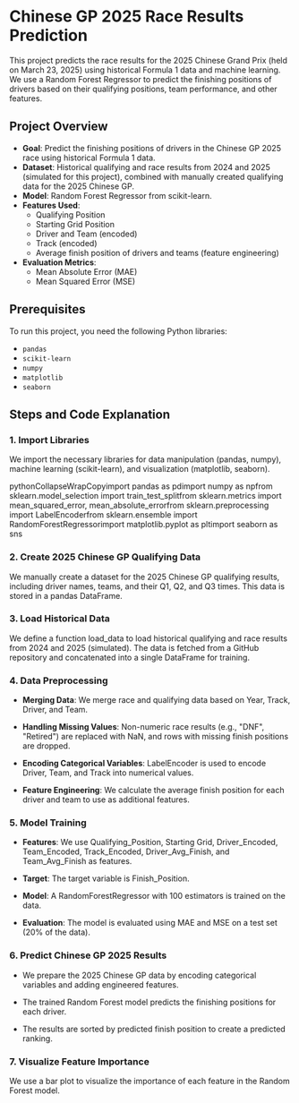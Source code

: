 # Chinese GP 2025 Race Results Prediction

This project predicts the race results for the 2025 Chinese Grand Prix (held on March 23, 2025) using historical Formula 1 data and machine learning. We use a Random Forest Regressor to predict the finishing positions of drivers based on their qualifying positions, team performance, and other features.

## Project Overview

- **Goal**: Predict the finishing positions of drivers in the Chinese GP 2025 race using historical Formula 1 data.
- **Dataset**: Historical qualifying and race results from 2024 and 2025 (simulated for this project), combined with manually created qualifying data for the 2025 Chinese GP.
- **Model**: Random Forest Regressor from scikit-learn.
- **Features Used**:
  - Qualifying Position
  - Starting Grid Position
  - Driver and Team (encoded)
  - Track (encoded)
  - Average finish position of drivers and teams (feature engineering)
- **Evaluation Metrics**:
  - Mean Absolute Error (MAE)
  - Mean Squared Error (MSE)

## Prerequisites

To run this project, you need the following Python libraries:
- `pandas`
- `scikit-learn`
- `numpy`
- `matplotlib`
- `seaborn`


Steps and Code Explanation
--------------------------

### 1\. Import Libraries

We import the necessary libraries for data manipulation (pandas, numpy), machine learning (scikit-learn), and visualization (matplotlib, seaborn).

pythonCollapseWrapCopyimport pandas as pdimport numpy as npfrom sklearn.model\_selection import train\_test\_splitfrom sklearn.metrics import mean\_squared\_error, mean\_absolute\_errorfrom sklearn.preprocessing import LabelEncoderfrom sklearn.ensemble import RandomForestRegressorimport matplotlib.pyplot as pltimport seaborn as sns

### 2\. Create 2025 Chinese GP Qualifying Data

We manually create a dataset for the 2025 Chinese GP qualifying results, including driver names, teams, and their Q1, Q2, and Q3 times. This data is stored in a pandas DataFrame.

### 3\. Load Historical Data

We define a function load\_data to load historical qualifying and race results from 2024 and 2025 (simulated). The data is fetched from a GitHub repository and concatenated into a single DataFrame for training.

### 4\. Data Preprocessing

*   **Merging Data**: We merge race and qualifying data based on Year, Track, Driver, and Team.
    
*   **Handling Missing Values**: Non-numeric race results (e.g., "DNF", "Retired") are replaced with NaN, and rows with missing finish positions are dropped.
    
*   **Encoding Categorical Variables**: LabelEncoder is used to encode Driver, Team, and Track into numerical values.
    
*   **Feature Engineering**: We calculate the average finish position for each driver and team to use as additional features.
    

### 5\. Model Training

*   **Features**: We use Qualifying\_Position, Starting Grid, Driver\_Encoded, Team\_Encoded, Track\_Encoded, Driver\_Avg\_Finish, and Team\_Avg\_Finish as features.
    
*   **Target**: The target variable is Finish\_Position.
    
*   **Model**: A RandomForestRegressor with 100 estimators is trained on the data.
    
*   **Evaluation**: The model is evaluated using MAE and MSE on a test set (20% of the data).
    

### 6\. Predict Chinese GP 2025 Results

*   We prepare the 2025 Chinese GP data by encoding categorical variables and adding engineered features.
    
*   The trained Random Forest model predicts the finishing positions for each driver.
    
*   The results are sorted by predicted finish position to create a predicted ranking.
    

### 7\. Visualize Feature Importance

We use a bar plot to visualize the importance of each feature in the Random Forest model.
